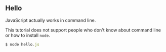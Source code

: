 ## Hello
JavaScript actually works in command line.

This tutorial does not support people who don't know about command line or how to install `node`.

```javascript
$ node hello.js
```

